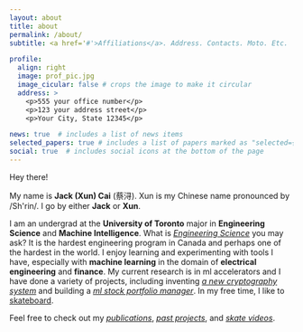 ```yaml
---
layout: about
title: about
permalink: /about/
subtitle: <a href='#'>Affiliations</a>. Address. Contacts. Moto. Etc.

profile:
  align: right
  image: prof_pic.jpg
  image_cicular: false # crops the image to make it circular
  address: >
    <p>555 your office number</p>
    <p>123 your address street</p>
    <p>Your City, State 12345</p>

news: true  # includes a list of news items
selected_papers: true # includes a list of papers marked as "selected={true}"
social: true  # includes social icons at the bottom of the page
---
```


Hey there!

My name is **Jack (Xun) Cai** (蔡浔). Xun is my Chinese name pronounced by /Sh'rin/. I go by either **Jack** or **Xun**.

I am an undergrad at the **University of Toronto** major in **Engineering Science** and **Machine Intelligence**. What is *[Engineering Science][1]* you may ask? It is the hardest engineering program in Canada and perhaps one of the hardest in the world. I enjoy learning and experimenting with tools I have, especially with **machine learning** in the domain of **electrical engineering** and **finance**. My current research is in ml accelerators and I have done a variety of projects, including inventing *[a new cryptography system][5]* and building a *[ml stock portfolio manager][6]*. In my free time, I like to [skateboard][4]. 

Feel free to check out my [*publications*][2], [*past projects*][3], and [*skate videos*][4].

[1]: https://engsci.utoronto.ca/program/what-is-engsci/
[2]: /publications/
[3]: /projects/
[4]: /skatehof/
[5]: /projects/hyperlock/
[6]: /projects/wallstreetbots/
